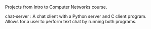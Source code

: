 Projects from Intro to Computer Networks course.

chat-server : A chat client with a Python server and C client program. Allows for a user to perform text chat by running both programs.
